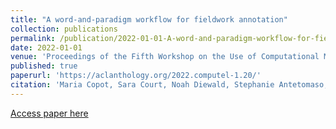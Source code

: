 ```yaml
---
title: "A word-and-paradigm workflow for fieldwork annotation"
collection: publications
permalink: /publication/2022-01-01-A-word-and-paradigm-workflow-for-fieldwork-annotat
date: 2022-01-01
venue: 'Proceedings of the Fifth Workshop on the Use of Computational Methods in the Study of Endangered Languages'
published: true
paperurl: 'https://aclanthology.org/2022.computel-1.20/'
citation: 'Maria Copot, Sara Court, Noah Diewald, Stephanie Antetomaso, Micha Elsner. (2022). &quot;A word-and-paradigm workflow for fieldwork annotation&quot;. <i>Proceedings of the Fifth Workshop on the Use of Computational Methods in the Study of Endangered Languages</i>.'
---
```


[Access paper here](https://aclanthology.org/2022.computel-1.20/)
